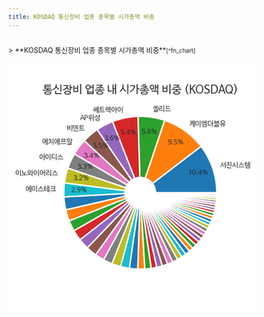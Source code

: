 ```yaml
---
title: KOSDAQ 통신장비 업종 종목별 시가총액 비중
---
```

<br>
> **KOSDAQ 통신장비 업종 종목별 시가총액 비중<a id="pie"></a>**<small>[^fn_chart]</small>

![294090](images/kosdaq_업종_통신장비_종목.png)